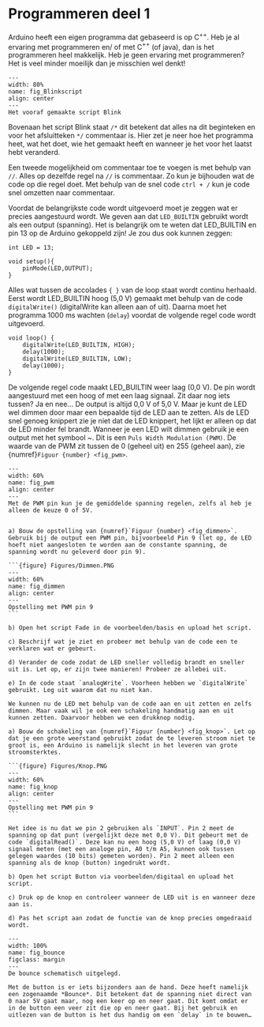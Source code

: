 # Programmeren deel 1

Arduino heeft een eigen programma dat gebaseerd is op C$^{++}$. Heb je al ervaring met programmeren en/ of met C$^{++}$ (of java), dan is het programmeren heel makkelijk. Heb je geen ervaring met programmeren? Het is veel minder moeilijk dan je misschien wel denkt!

```{figure} Figures/Blinkscript.PNG
---
width: 80%
name: fig_Blinkscript
align: center
---
Het vooraf gemaakte script Blink
```

Bovenaan het script Blink staat `/*` dit betekent dat alles na dit beginteken en voor het afsluitteken `*/` commentaar is. Hier zet je neer hoe het programma heet, wat het doet, wie het gemaakt heeft en wanneer je het voor het laatst hebt veranderd.

Een tweede mogelijkheid om commentaar toe te voegen is met behulp van `//`. Alles op dezelfde regel na `//` is commentaar. Zo kun je bijhouden wat de code op die regel doet. Met behulp van de snel code `ctrl + /` kun je code snel omzetten naar commentaar.

Voordat de belangrijkste code wordt uitgevoerd moet je zeggen wat er precies aangestuurd wordt. We geven aan dat `LED_BUILTIN` gebruikt wordt als een output (spanning). Het is belangrijk om te weten dat LED_BUILTIN en pin 13 op de Arduino gekoppeld zijn! Je zou dus ook kunnen zeggen:

```{code} C
int LED = 13;

void setup(){
    pinMode(LED,OUTPUT);
}
```

Alles wat tussen de accolades `{ }` van de loop staat wordt continu herhaald. Eerst wordt LED_BUILTIN hoog (5,0 V) gemaakt met behulp van de code `digitalWrite()` (digitalWrite kan alleen aan of uit). Daarna moet het programma 1000 ms wachten (`delay`) voordat de volgende regel code wordt uitgevoerd.

```{code} C
void loop() {
    digitalWrite(LED_BUILTIN, HIGH);
    delay(1000);
    digitalWrite(LED_BUILTIN, LOW);
    delay(1000);
}

```
De volgende regel code maakt LED_BUILTIN weer laag (0,0 V). De pin wordt aangestuurd met een hoog of met een laag signaal. Zit daar nog iets tussen? Ja en nee… De output is altijd 0,0 V of 5,0 V. Maar je kunt de LED wel dimmen door maar een bepaalde tijd de LED aan te zetten. Als de LED snel genoeg knippert zie je niet dat de LED knippert, het lijkt er alleen op dat de LED minder fel brandt. Wanneer je een LED wilt dimmen gebruik je een output met het symbool ~. Dit is een `Puls Width Modulation (PWM)`. De waarde van de PWM zit tussen de 0 (geheel uit) en 255 (geheel aan), zie {numref}`Figuur {number} <fig_pwm>`.

```{figure} Figures/pwm.png
---
width: 60%
name: fig_pwm
align: center
---
Met de PWM pin kun je de gemiddelde spanning regelen, zelfs al heb je alleen de keuze 0 of 5V.
```


````{exercise} Een LED dimmen

a) Bouw de opstelling van {numref}`Figuur {number} <fig_dimmen>`. Gebruik bij de output een PWM pin, bijvoorbeeld Pin 9 (let op, de LED hoeft niet aangesloten te worden aan de constante spanning, de spanning wordt nu geleverd door pin 9).

```{figure} Figures/Dimmen.PNG
---
width: 60%
name: fig_dimmen
align: center
---
Opstelling met PWM pin 9
```

b) Open het script Fade in de voorbeelden/basis en upload het script.

c) Beschrijf wat je ziet en probeer met behulp van de code een te verklaren wat er gebeurt.

d) Verander de code zodat de LED sneller volledig brandt en sneller uit is. Let op, er zijn twee manieren! Probeer ze allebei uit.

e) In de code staat `analogWrite`. Voorheen hebben we `digitalWrite` gebruikt. Leg uit waarom dat nu niet kan.
````

````{exercise} Een aan en uit knop voor de LED
We kunnen nu de LED met behulp van de code aan en uit zetten en zelfs dimmen. Maar vaak wil je ook een schakeling handmatig aan en uit kunnen zetten. Daarvoor hebben we een drukknop nodig.

a) Bouw de schakeling van {numref}`Figuur {number} <fig_knop>`. Let op dat je een grote weerstand gebruikt zodat de te leveren stroom niet te groot is, een Arduino is namelijk slecht in het leveren van grote stroomsterktes.

```{figure} Figures/Knop.PNG
---
width: 60%
name: fig_knop
align: center
---
Opstelling met PWM pin 9
```

Het idee is nu dat we pin 2 gebruiken als `INPUT`. Pin 2 meet de spanning op dat punt (vergelijkt deze met 0,0 V). Dit gebeurt met de code `digitalRead()`. Deze kan nu een hoog (5,0 V) of laag (0,0 V) signaal meten (met een analoge pin, A0 t/m A5, kunnen ook tussen gelegen waardes (10 bits) gemeten worden). Pin 2 meet alleen een spanning als de knop (button) ingedrukt wordt.

b) Open het script Button via voorbeelden/digitaal en upload het script.

c) Druk op de knop en controleer wanneer de LED uit is en wanneer deze aan is.

d) Pas het script aan zodat de functie van de knop precies omgedraaid wordt.
````

```{figure} Figures/Bounce.png
---
width: 100%
name: fig_bounce
figclass: margin
---
De bounce schematisch uitgelegd.
```

```{note}
Met de button is er iets bijzonders aan de hand. Deze heeft namelijk een zogenaamde *Bounce*. Dit betekent dat de spanning niet direct van 0 naar 5V gaat maar, nog een keer op en neer gaat. Dit komt omdat er in de button een veer zit die op en neer gaat. Bij het gebruik en uitlezen van de button is het dus handig om een `delay` in te bouwen…
```

